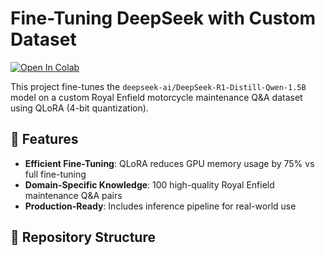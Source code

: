 # Fine-Tuning DeepSeek with Custom Dataset

[![Open In Colab](https://colab.research.google.com/assets/colab-badge.svg)](https://colab.research.google.com/github/varshanj-hub/Fine-Tuning-DeepSeek-with-Custom-Dataset/blob/main/scripts/finetuning_script.ipynb)

This project fine-tunes the `deepseek-ai/DeepSeek-R1-Distill-Qwen-1.5B` model on a custom Royal Enfield motorcycle maintenance Q&A dataset using QLoRA (4-bit quantization).

## 🚀 Features
- **Efficient Fine-Tuning**: QLoRA reduces GPU memory usage by 75% vs full fine-tuning
- **Domain-Specific Knowledge**: 100 high-quality Royal Enfield maintenance Q&A pairs
- **Production-Ready**: Includes inference pipeline for real-world use

## 📂 Repository Structure
